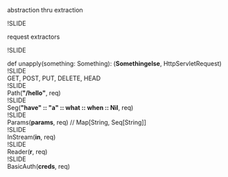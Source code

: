 abstraction thru extraction 

!SLIDE

request extractors

!SLIDE

<div class="hc">
    def unapply(something: Something): (<strong>Somethingelse</strong>, HttpServletRequest)    
</div>
!SLIDE
<div class="hc">
<span class="ex">GET</span>, <span class="ex">POST</span>, <span class="ex">PUT</span>, <span class="ex">DELETE</span>, <span class="ex">HEAD</span>
</div>
!SLIDE
<div class="hc">
  <span class="ex">Path</span>(<strong>"/hello"</strong>, req)
</div>
!SLIDE
<div class="hc">
  <span class="ex">Seg</span>(<strong>"have" :: "a" :: what :: when :: Nil</strong>, req)
</div>
!SLIDE
<div class="hc">
  <span class="ex">Params</span>(<strong>params</strong>, req) <span class="comment">// Map[String, Seq[String]] </span>
</div>
!SLIDE
<div class="hc">
  <span class="ex">InStream</span>(<strong>in</strong>, req)
</div>
!SLIDE
<div class="hc">
  <span class="ex">Reader</span>(<strong>r</strong>, req)
</div>
!SLIDE
<div class="hc">
  <span class="ex">BasicAuth</span>(<strong>creds</strong>, req)
</div>